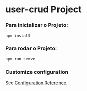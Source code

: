 # user-crud Project

### Para inicializar o Projeto:
```
npm install
```

### Para rodar o Projeto: 
```
npm run serve
```

### Customize configuration
See [Configuration Reference](https://cli.vuejs.org/config/).

